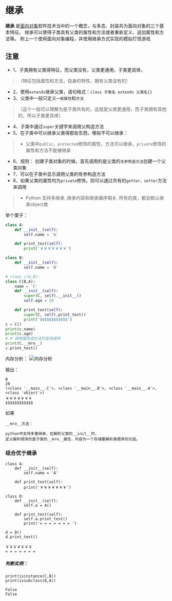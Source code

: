 # 继承
**继承** 是[面向对象](https://baike.baidu.com/item/%E9%9D%A2%E5%90%91%E5%AF%B9%E8%B1%A1/2262089)软件技术当中的一个概念，与多态、封装共为面向对象的三个基本特征。 继承可以使得子类具有父类的属性和方法或者重新定义、追加属性和方法等。
附上一个使用面向对象编程，并使用继承方式实现的模拟打怪游戏
## 注意
- 1、子类拥有父类得特征，而父类没有，父类更通用，子类更具体，
> （特征包括属性和方法，自身的特性，拥有父类没有的）
- 2、使用`extends`继承父类，语句格式：`class 子类名 extends 父类名{}`
- 3、父类中一般只定义`一般属性`和`方法`
> （这个一般可以理解为是子类共有的，这就是父类更通用，而子类拥有其他的，所以子类更具体）
- 4、子类中通过`super`关键字来调用父构造方法
- 5、在子类中可以继承父类得那些东西，哪些不可以继承：
> - 父类中`public`，`protected`修饰的属性，方法可以继承，`private`修饰的属性和方法不能被继承

- 6、规则： 创建子类对象的时候，首先调用的是父类的`无参构造方法`创建一个父类对象
- 7、可以在子类中显示调用父类的有参构造方法
- 8、如果父类的属性均为`private`修饰，则可以通过共有的`getter，setter`方法来调用
>-  Python 支持多继承 ,继承内容和继承循序相关.
所有的类，都会默认继承object类

举个栗子：

```py
class A:
    def __init__(self):
        self.name = 'A'

    def print_test(self):
        print('￥￥￥￥￥￥￥')

class B:
    def __init__(self):
        self.name = 'B'

# class c(A,B):
class C(B,A):
    name = 'C'
    def __init__(self):
        super(C, self).__init__()
        self.age = 20

    def print_test(self):
        super(C, self).print_test()
        print('$$$$$$$$$$$$')
c = C()
print(c.name)
print(c.age)
# # 调用属性或方法的查找顺序
print(C.__mro__)
c.print_test()
```
内存分析：
![内存分析](https://upload-images.jianshu.io/upload_images/17476267-eff598a50b915108.png?imageMogr2/auto-orient/strip%7CimageView2/2/w/1240)

输出：
```
B
20
(<class '__main__.C'>, <class '__main__.B'>, <class '__main__.A'>, <class 'object'>)
￥￥￥￥￥￥￥
$$$$$$$$$$$$
```
如果
```
__mro__方法：

python中支持多重继承，在解析父类的__init__时，
定义解析顺序的是子类的__mro__属性，内容为一个存储要解析类顺序的元组。
```
### 组合优于继承
```
class A:
    def __init__(self):
        self.name = 'A'

    def print_test(self):
        print('￥￥￥￥￥￥￥')

class D:
    def __init__(self):
        self.a = A()

    def print_test(self):
        self.a.print_test()
        print('= = = = = = = ')

d = D()
d.print_test()
```
```
￥￥￥￥￥￥￥
= = = = = = = 
```
##### 判断实例：
```
print(isinstance(C,B))
print(issubclass(B,A))
```
```
False
False
```
